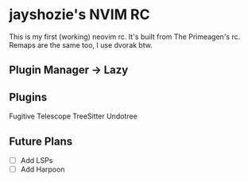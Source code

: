 # jayshozie's NVIM RC

This is my first (working) neovim rc. It's built from The Primeagen's rc.
Remaps are the same too, I use dvorak btw.

## Plugin Manager -> Lazy

## Plugins

Fugitive
Telescope
TreeSitter
Undotree

## Future Plans

- [ ] Add LSPs
- [ ] Add Harpoon

